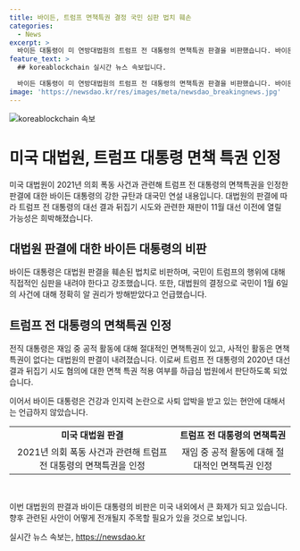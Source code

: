 ```yaml
---
title: 바이든, 트럼프 면책특권 결정 국민 심판 법치 훼손
categories:
  - News
excerpt: >
  바이든 대통령이 미 연방대법원의 트럼프 전 대통령의 면책특권 판결을 비판했습니다. 바이든은 대통령이 법 앞에 모두 평등하며 대법원 판결은 법치를 훼손한다고 지적했습니다. 또한, 국민이 트럼프를 심판해야 한다고 강조했습니다. 이에 대해 트럼프의 대선 결과 뒤집기 시도와 관련한 재판이 희박해졌다는 관측이 나왔으며, 바이든 대통령은 자신의 거취문제를 언급하지 않았습니다.
feature_text: >
  ## koreablockchain 실시간 뉴스 속보입니다.

  바이든 대통령이 미 연방대법원의 트럼프 전 대통령의 면책특권 판결을 비판했습니다. 바이든은 대통령이 법 앞에 모두 평등하며 대법원 판결은 법치를 훼손한다고 지적했습니다. 또한, 국민이 트럼프를 심판해야 한다고 강조했습니다. 이에 대해 트럼프의 대선 결과 뒤집기 시도와 관련한 재판이 희박해졌다는 관측이 나왔으며, 바이든 대통령은 자신의 거취문제를 언급하지 않았습니다.
image: 'https://newsdao.kr/res/images/meta/newsdao_breakingnews.jpg'
---
```


<p><img src="https://newsdao.kr/res/images/meta/newsdao_breakingnews.jpg" alt="koreablockchain 속보" /></p>

<h1 data-ke-size="size28">미국 대법원, 트럼프 대통령 면책 특권 인정</h1>

<p>미국 대법원이 2021년 의회 폭동 사건과 관련해 트럼프 전 대통령의 면책특권을 인정한 판결에 대한 바이든 대통령의 강한 규탄과 대국민 연설 내용입니다. 대법원의 판결에 따라 트럼프 전 대통령의 대선 결과 뒤집기 시도와 관련한 재판이 11월 대선 이전에 열릴 가능성은 희박해졌습니다.</p>

<h2 data-ke-size="size24">대법원 판결에 대한 바이든 대통령의 비판</h2>

<p data-ke-size="size16">바이든 대통령은 대법원 판결을 훼손된 법치로 비판하며, 국민이 트럼프의 행위에 대해 직접적인 심판을 내려야 한다고 강조했습니다. 또한, 대법원의 결정으로 국민이 1월 6일의 사건에 대해 정확히 알 권리가 방해받았다고 언급했습니다. </p>

<h2 data-ke-size="size24">트럼프 전 대통령의 면책특권 인정</h2>

<p data-ke-size="size16">전직 대통령은 재임 중 공적 활동에 대해 절대적인 면책특권이 있고, 사적인 활동은 면책특권이 없다는 대법원의 판결이 내려졌습니다. 이로써 트럼프 전 대통령의 2020년 대선 결과 뒤집기 시도 혐의에 대한 면책 특권 적용 여부를 하급심 법원에서 판단하도록 되었습니다.</p>

<p>이어서 바이든 대통령은 건강과 인지력 논란으로 사퇴 압박을 받고 있는 현안에 대해서는 언급하지 않았습니다.</p>

<table>
  <tr>
    <td style="text-align: center; height: 17px;"><b>미국 대법원 판결</b></td>
    <td style="text-align: center; height: 17px;"><b>트럼프 전 대통령의 면책특권</b></td>
  </tr>
  <tr>
    <td style="text-align: center;">2021년 의회 폭동 사건과 관련해 트럼프 전 대통령의 면책특권을 인정</td>
    <td style="text-align: center;">재임 중 공적 활동에 대해 절대적인 면책특권 인정</td>
  </tr>
</table>

<p><br></p>

<p data-ke-size="size16">이번 대법원의 판결과 바이든 대통령의 비판은 미국 내외에서 큰 화제가 되고 있습니다. 향후 관련된 사안이 어떻게 전개될지 주목할 필요가 있을 것으로 보입니다.</p>
실시간 뉴스 속보는, <a href="https://newsdao.kr" rel="dofollow">https://newsdao.kr</a>


